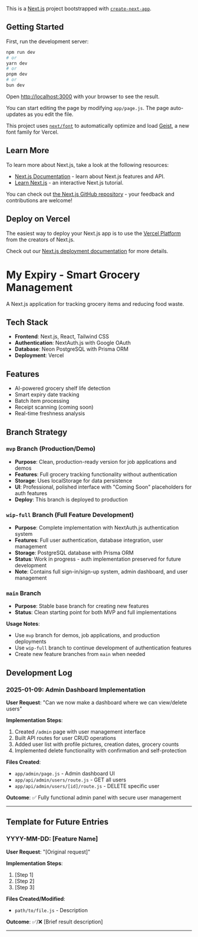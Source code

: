 This is a [Next.js](https://nextjs.org) project bootstrapped with [`create-next-app`](https://github.com/vercel/next.js/tree/canary/packages/create-next-app).

## Getting Started

First, run the development server:

```bash
npm run dev
# or
yarn dev
# or
pnpm dev
# or
bun dev
```

Open [http://localhost:3000](http://localhost:3000) with your browser to see the result.

You can start editing the page by modifying `app/page.js`. The page auto-updates as you edit the file.

This project uses [`next/font`](https://nextjs.org/docs/app/building-your-application/optimizing/fonts) to automatically optimize and load [Geist](https://vercel.com/font), a new font family for Vercel.

## Learn More

To learn more about Next.js, take a look at the following resources:

- [Next.js Documentation](https://nextjs.org/docs) - learn about Next.js features and API.
- [Learn Next.js](https://nextjs.org/learn) - an interactive Next.js tutorial.

You can check out [the Next.js GitHub repository](https://github.com/vercel/next.js) - your feedback and contributions are welcome!

## Deploy on Vercel

The easiest way to deploy your Next.js app is to use the [Vercel Platform](https://vercel.com/new?utm_medium=default-template&filter=next.js&utm_source=create-next-app&utm_campaign=create-next-app-readme) from the creators of Next.js.

Check out our [Next.js deployment documentation](https://nextjs.org/docs/app/building-your-application/deploying) for more details.

# My Expiry - Smart Grocery Management

A Next.js application for tracking grocery items and reducing food waste.

## Tech Stack
- **Frontend**: Next.js, React, Tailwind CSS
- **Authentication**: NextAuth.js with Google OAuth
- **Database**: Neon PostgreSQL with Prisma ORM
- **Deployment**: Vercel

## Features
- AI-powered grocery shelf life detection
- Smart expiry date tracking
- Batch item processing
- Receipt scanning (coming soon)
- Real-time freshness analysis

## Branch Strategy

### `mvp` Branch (Production/Demo)
- **Purpose**: Clean, production-ready version for job applications and demos
- **Features**: Full grocery tracking functionality without authentication
- **Storage**: Uses localStorage for data persistence
- **UI**: Professional, polished interface with "Coming Soon" placeholders for auth features
- **Deploy**: This branch is deployed to production

### `wip-full` Branch (Full Feature Development)
- **Purpose**: Complete implementation with NextAuth.js authentication system
- **Features**: Full user authentication, database integration, user management
- **Storage**: PostgreSQL database with Prisma ORM
- **Status**: Work in progress - auth implementation preserved for future development
- **Note**: Contains full sign-in/sign-up system, admin dashboard, and user management

### `main` Branch
- **Purpose**: Stable base branch for creating new features
- **Status**: Clean starting point for both MVP and full implementations

**Usage Notes**:
- Use `mvp` branch for demos, job applications, and production deployments
- Use `wip-full` branch to continue development of authentication features
- Create new feature branches from `main` when needed

## Development Log

### 2025-01-09: Admin Dashboard Implementation
**User Request**: "Can we now make a dashboard where we can view/delete users"

**Implementation Steps**:
1. Created `/admin` page with user management interface
2. Built API routes for user CRUD operations
3. Added user list with profile pictures, creation dates, grocery counts
4. Implemented delete functionality with confirmation and self-protection

**Files Created**:
- `app/admin/page.js` - Admin dashboard UI
- `app/api/admin/users/route.js` - GET all users
- `app/api/admin/users/[id]/route.js` - DELETE specific user

**Outcome**: ✅ Fully functional admin panel with secure user management

---

## Template for Future Entries

### YYYY-MM-DD: [Feature Name]
**User Request**: "[Original request]"

**Implementation Steps**:
1. [Step 1]
2. [Step 2]
3. [Step 3]

**Files Created/Modified**:
- `path/to/file.js` - Description

**Outcome**: ✅/❌ [Brief result description]

---
